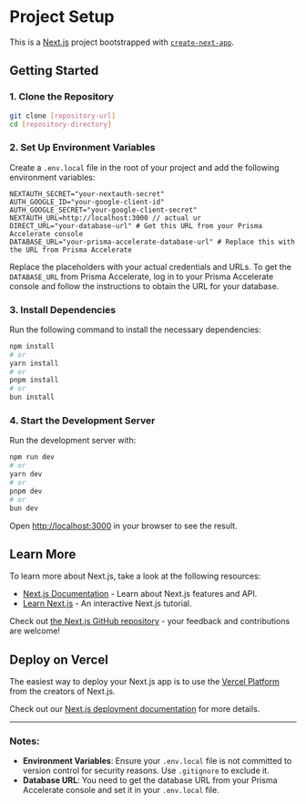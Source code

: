 

# Project Setup

This is a [Next.js](https://nextjs.org/) project bootstrapped with [`create-next-app`](https://github.com/vercel/next.js/tree/canary/packages/create-next-app).

## Getting Started

### 1. Clone the Repository

```bash
git clone [repository-url]
cd [repository-directory]
```

### 2. Set Up Environment Variables

Create a `.env.local` file in the root of your project and add the following environment variables:

```env
NEXTAUTH_SECRET="your-nextauth-secret"
AUTH_GOOGLE_ID="your-google-client-id"
AUTH_GOOGLE_SECRET="your-google-client-secret"
NEXTAUTH_URL=http://localhost:3000 // actual ur
DIRECT_URL="your-database-url" # Get this URL from your Prisma Accelerate console
DATABASE_URL="your-prisma-accelerate-database-url" # Replace this with the URL from Prisma Accelerate
```

Replace the placeholders with your actual credentials and URLs. To get the `DATABASE_URL` from Prisma Accelerate, log in to your Prisma Accelerate console and follow the instructions to obtain the URL for your database.

### 3. Install Dependencies

Run the following command to install the necessary dependencies:

```bash
npm install
# or
yarn install
# or
pnpm install
# or
bun install
```

### 4. Start the Development Server

Run the development server with:

```bash
npm run dev
# or
yarn dev
# or
pnpm dev
# or
bun dev
```

Open [http://localhost:3000](http://localhost:3000) in your browser to see the result.

## Learn More

To learn more about Next.js, take a look at the following resources:

- [Next.js Documentation](https://nextjs.org/docs) - Learn about Next.js features and API.
- [Learn Next.js](https://nextjs.org/learn) - An interactive Next.js tutorial.

Check out [the Next.js GitHub repository](https://github.com/vercel/next.js/) - your feedback and contributions are welcome!

## Deploy on Vercel

The easiest way to deploy your Next.js app is to use the [Vercel Platform](https://vercel.com/new?utm_medium=default-template&filter=next.js&utm_source=create-next-app&utm_campaign=create-next-app-readme) from the creators of Next.js.

Check out our [Next.js deployment documentation](https://nextjs.org/docs/deployment) for more details.

---

### Notes:
- **Environment Variables**: Ensure your `.env.local` file is not committed to version control for security reasons. Use `.gitignore` to exclude it.
- **Database URL**: You need to get the database URL from your Prisma Accelerate console and set it in your `.env.local` file.

